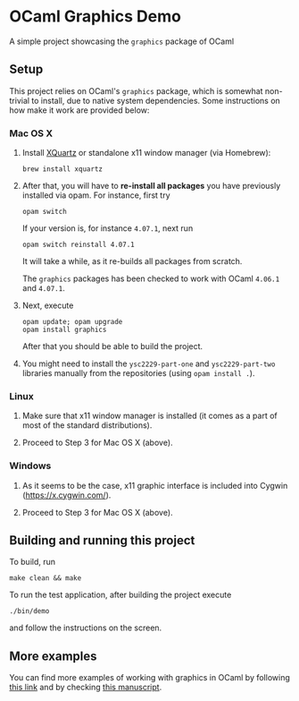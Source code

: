 # OCaml Graphics Demo

A simple project showcasing the `graphics` package of OCaml

## Setup

This project relies on OCaml's `graphics` package, which is somewhat
non-trivial to install, due to native system dependencies. Some
instructions on how make it work are provided below:

### Mac OS X

1. Install [XQuartz](https://www.xquartz.org/) or standalone 
   x11 window manager (via Homebrew):  

    ```
    brew install xquartz 
    ```
2. After that, you will have to **re-install all packages** you have previously 
   installed via opam. For instance, first try

   ```
   opam switch
   ```

   If your version is, for instance `4.07.1`, next run

   ```
   opam switch reinstall 4.07.1
   ```

   It will take a while, as it re-builds all packages from scratch.
   
   The `graphics` packages has been checked to work with OCaml `4.06.1` and `4.07.1`.

3. Next, execute

   ```
   opam update; opam upgrade 
   opam install graphics
   ```

   After that you should be able to build the project.

4. You might need to install the `ysc2229-part-one` and
   `ysc2229-part-two` libraries manually from the repositories (using
   `opam install .`).
 

### Linux

1. Make sure that x11 window manager is installed (it comes as a part
   of most of the standard distributions).

2. Proceed to Step 3 for Mac OS X (above).


### Windows

1. As it seems to be the case, x11 graphic interface is included into
   Cygwin (https://x.cygwin.com/).

2. Proceed to Step 3 for Mac OS X (above).


## Building and running this project

To build, run

```
make clean && make
```

To run the test application, after building the project execute

```
./bin/demo
```

and follow the instructions on the screen.

## More examples

You can find more examples of working with graphics in OCaml by
following
[this link](https://caml.inria.fr/pub/docs/oreilly-book/html/book-ora048.html) and by checking [this manuscript](https://caml.inria.fr/pub/docs/oreilly-book/pdf/chap5.pdf).





